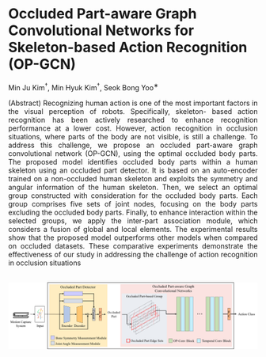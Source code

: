 # Occluded Part-aware Graph Convolutional Networks for Skeleton-based Action Recognition (OP-GCN)
Min Ju Kim<sup>†</sup>, Min Hyuk Kim<sup>†</sup>, Seok Bong Yoo<sup>∗</sup>
<div align="justify">
(Abstract) Recognizing human action is one of the most important factors in the visual perception of robots. Specifically, skeleton- based action recognition has been actively researched to enhance recognition performance at a lower cost. However, action recognition in occlusion situations, where parts of the body are not visible, is still a challenge. To address this challenge, we propose an occluded part-aware graph convolutional network (OP-GCN), using the optimal occluded body parts. The proposed model identifies occluded body parts within a human skeleton using an occluded part detector. It is based on an auto-encoder trained on a non-occluded human skeleton and exploits the symmetry and angular information of the human skeleton. Then, we select an optimal group constructed with consideration for the occluded body parts. Each group comprises five sets of joint nodes, focusing on the body parts excluding the occluded body parts. Finally, to enhance interaction within the selected groups, we apply the inter-part association module, which considers a fusion of global and local elements. The experimental results show that the proposed model outperforms other models when compared on occluded datasets. These comparative experiments demonstrate the effectiveness of our study in addressing the challenge of action recognition in occlusion situations
</div>

<br>

![overall](./overall.png)
<!--
# Data Preparation

### Download datasets.
#### There are 2 datasets to download:
- NTU RGB+D 60 Skeleton
- NTU RGB+D 120 Skeleton

### NTU RGB+D 60 and 120
1. Request dataset here: https://rose1.ntu.edu.sg/dataset/actionRecognition
2. Download the skeleton-only datasets:
- nturgbd_skeletons_s001_to_s017.zip (NTU RGB+D 60)
- nturgbd_skeletons_s018_to_s032.zip (NTU RGB+D 120)
-->
